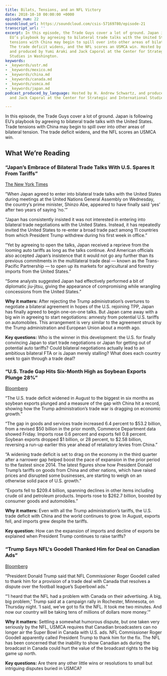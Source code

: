 ```yaml
---
title: Bilats, Tensions, and an NFL Victory
date: 2018-10-10 00:00:00 +0000
episode_num: 22
soundcloud_url: https://soundcloud.com/csis-57169780/episode-21
transcript_url: ''
excerpt: In this episode, the Trade Guys cover a lot of ground. Japan is following
  EU’s playbook by agreeing to bilateral trade talks with the United States. Trade
  tensions with China may begin to spill over into other areas of bilateral tension.
  The trade deficit widens, and the NFL scores an USMCA win. Hosted by H. Andrew Schwartz,
  and produced by Yumi Araki and Jack Caporal at the Center for Strategic and International
  Studies in Washington.
keywords:
- _keywords/ustr.md
- _keywords/mexico.md
- _keywords/china.md
- _keywords/canada.md
- _keywords/usmca.md
- _keywords/japan.md
podcast_produced_by_language: Hosted by H. Andrew Schwartz, and produced by Yumi Araki
  and Jack Caporal at the Center for Strategic and International Studies in Washington.

---
```

In this episode, the Trade Guys cover a lot of ground. Japan is following EU’s playbook by agreeing to bilateral trade talks with the United States. Trade tensions with China may begin to spill over into other areas of bilateral tension. The trade deficit widens, and the NFL scores an USMCA win.

## What We’re Reading

### “Japan’s Embrace of Bilateral Trade Talks With U.S. Spares It From Tariffs”

[The New York Times](https://www.nytimes.com/2018/09/27/world/asia/japan-trump-trade-talks-auto-tariffs.html)

“When Japan agreed to enter into bilateral trade talks with the United States during meetings at the United Nations General Assembly on Wednesday, the country’s prime minister, Shinzo Abe, appeared to have finally said ‘yes’ after two years of saying ’no.’”

“Japan has consistently insisted it was not interested in entering into bilateral trade negotiations with the United States. Instead, it has repeatedly invited the United States to re-enter a broad trade pact among 11 countries from which President Trump withdrew during his first week in office.”

“Yet by agreeing to open the talks, Japan received a reprieve from the looming auto tariffs as long as the talks continue. And American officials also accepted Japan’s insistence that it would not go any further than its previous commitments in the multilateral trade deal — known as the Trans-Pacific Partnership — to open up its markets for agricultural and forestry imports from the United States.”

“Some analysts suggested Japan had effectively performed a bit of diplomatic jiu-jitsu, giving the appearance of compromising while wrangling concessions from the United States.”

**Why it matters:** After rejecting the Trump administration’s overtures to negotiate a bilateral agreement in hopes of the U.S. rejoining TPP, Japan has finally agreed to begin one-on-one talks. But Japan came away with a big win in agreeing to start negotiations: amnesty from potential U.S. tariffs on automobiles. This arrangement is very similar to the agreement struck by the Trump administration and European Union about a month ago.

**Key questions:** Who is the winner in this development: the U.S. for finally convincing Japan to start trade negotiations or Japan for getting out of potential auto tariffs? Could bilateral negotiations actually lead to an ambitious bilateral FTA or is Japan merely stalling? What does each country seek to gain through a trade deal?

### “U.S. Trade Gap Hits Six-Month High as Soybean Exports Plunge 28%”

[Bloomberg](https://www.bloomberg.com/news/articles/2018-10-05/u-s-trade-gap-hits-six-month-high-as-soybean-exports-plunge-28)

“The U.S. trade deficit widened in August to the biggest in six months as soybean exports plunged and a measure of the gap with China hit a record, showing how the Trump administration’s trade war is dragging on economic growth.”

“The gap in goods and services trade increased 6.4 percent to $53.2 billion, from a revised $50 billion in the prior month, Commerce Department data showed Friday. Imports rose 0.6 percent and exports fell 0.8 percent. Soybean exports dropped $1 billion, or 28 percent, to $2.58 billion, reversing a run-up earlier this year ahead of retaliatory levies from China.”

“A widening trade deficit is set to drag on the economy in the third quarter after a narrower gap helped boost the pace of expansion in the prior period to the fastest since 2014. The latest figures show how President Donald Trump’s tariffs on goods from China and other nations, which have raised prices and disrupted some businesses, are starting to weigh on an otherwise solid pace of U.S. growth.”

“Exports fell to $209.4 billion, spanning declines in other items including crude oil and petroleum products. Imports rose to $262.7 billion, boosted by consumer goods and automobiles.”

**Why it matters:** Even with all the Trump administration’s tariffs, the U.S. trade deficit with China and the world continues to grow. In August, exports fell, and imports grew despite the tariffs.

**Key question:** How can the expansion of imports and decline of exports be explained when President Trump continues to raise tariffs?

### “Trump Says NFL's Goodell Thanked Him for Deal on Canadian Ads”

[Bloomberg](https://www.bloomberg.com/news/articles/2018-10-05/trump-says-nfl-s-goodell-thanked-him-for-deal-on-canadian-ads?cmpid=socialflow-twitter-business&utm_campaign=socialflow-organic&utm_content=business&utm_source=twitter&utm_medium=social)

“President Donald Trump said that NFL Commissioner Roger Goodell called to thank him for a provision of a trade deal with Canada that resolves a dispute over the football league’s Superbowl ads.”

“’I heard that the NFL had a problem with Canada on their advertising. A big, big problem,’ Trump said at a campaign rally in Rochester, Minnesota, on Thursday night. ‘I said, we’ve got to fix the NFL. It took me two minutes. And now our country will be taking tens of millions of dollars more money.’”

**Why it matters:** Settling a somewhat humorous dispute, but one taken very seriously by the NFL, USMCA requires that Canadian broadcasters can no longer air the Super Bowl in Canada with U.S. ads. NFL Commissioner Roger Goodell apparently called President Trump to thank him for the fix. The NFL has been concerned that the inability to show Canadian ads during the broadcast in Canada could hurt the value of the broadcast rights to the big game up north.

**Key questions:** Are there any other little wins or resolutions to small but intriguing disputes buried in USMCA?
